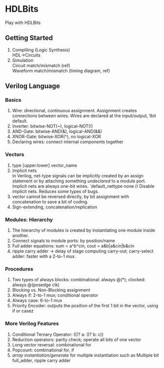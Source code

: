 # HDLBits
Play with HDLBits

## Getting Started
1. Compliling (Logic Synthesis)  
HDL->Circuits
2. Simulation  
Circuit match/mismatch (ref)  
Waveform match/mismatch (timing diagram, ref)

## Verilog Language
### Basics
1. Wire: directional, continuous assignment. Assignment creates connections between wires. Wires are declared at the input/output, 1bit default.
2. Inverter: bitwise-NOT(~), logical-NOT(!)
3. AND-Gate: bitwise-AND(&), logical-AND(&&)
4. XNOR-Gate: bitwise-XOR(^), no logical-XOR
5. Declaring wires: connect internal components together

### Vectors
1. type [upper:lower] vector_name
2. Implicit nets  
In Verilog, net-type signals can be implicitly created by an assign statement or by attaching something *undeclared* to a module port. Implicit nets are always one-bit wires.
`default_nettype none     // Disable implicit nets. Reduces some types of bugs. 
3. vector cannot be reversed directly, by bit assignment with concatenation to save a bit of coding.
4. Sign-extending, concatenation/replication

### Modules: Hierarchy
1. The hierarchy of modules is created by instantiating one module inside another.
2. Connect signals to module ports: by position/name
3. Full adder equations: sum = a^b^cin, cout = a&b|a&cin|b&cin
4. ripple carry adder -> delay of stage computing carry-out; carry-select adder: faster with a 2-to-1 mux.

### Procedures
1. Two types of always blocks: combinational: always @(*); clocked: always @(posedge clk)
2. Blocking vs. Non-Blocking assignment
3. Always if: 2-to-1 mux; conditional operator
4. Always case: 6-to-1 mux
5. Priority Encoder: outputs the position of the first 1 bit in the vector, using if or casez

### More Verilog Features
1. Conditional Ternary Operator: (()? a: ()? b: c))
2. Reduction operators: parity check; operate all bits of one vector
3. Long vector reversal: combinational for
4. Popcount: combinational for, if
5. *array instantiation/generate* for multiple instantiation such as Multiple bit full_adder, ripple carry adder


